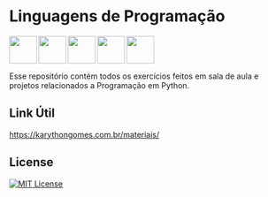 # Linguagens de Programação

<img src="https://cdn.jsdelivr.net/gh/devicons/devicon@latest/icons/python/python-original.svg" align="left" width="50" height="50"/>
<img src="https://cdn.jsdelivr.net/gh/devicons/devicon@latest/icons/flask/flask-original.svg" align="left" width="50" height="50"/>
<img src="https://cdn.jsdelivr.net/gh/devicons/devicon@latest/icons/visualstudio/visualstudio-original.svg" align="left" width="50" height="50"/>
<img src="https://cdn.jsdelivr.net/gh/devicons/devicon@latest/icons/vscode/vscode-original.svg" align="left" width="50" height="50"/>
<img src="https://cdn.jsdelivr.net/gh/devicons/devicon@latest/icons/sqlite/sqlite-original.svg" align="center" width="50" height="50"/>



Esse repositório contém todos os exercícios feitos em sala de aula e projetos relacionados a Programação em Python.

## Link Útil

https://karythongomes.com.br/materiais/

## License

[![MIT License](https://img.shields.io/badge/License-MIT-%231C003F.svg)](./LICENSE)
